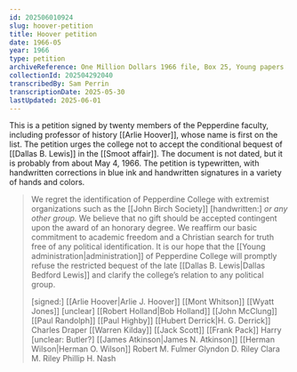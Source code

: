```yaml
---
id: 202506010924
slug: hoover-petition
title: Hoover petition
date: 1966-05
year: 1966
type: petition
archiveReference: One Million Dollars 1966 file, Box 25, Young papers
collectionId: 202504292040
transcribedBy: Sam Perrin
transcriptionDate: 2025-05-30
lastUpdated: 2025-06-01
---
```

This is a petition signed by twenty members of the Pepperdine faculty, including professor of history [[Arlie Hoover]], whose name is first on the list. The petition urges the college not to accept the conditional bequest of [[Dallas B. Lewis]] in the [[Smoot affair]]. The document is not dated, but it is probably from about May 4, 1966. The petition is typewritten, with handwritten corrections in blue ink and handwritten signatures in a variety of hands and colors.

>We regret the identification of Pepperdine College with extremist organizations such as the [[John Birch Society]] \[handwritten:\] *or any other group.* We believe that no gift should be accepted contingent upon the award of an honorary degree. We reaffirm our basic commitment to academic freedom and a Christian search for truth free of any political identification. It is our hope that the [[Young administration|administration]] of Pepperdine College will promptly refuse the restricted bequest of the late [[Dallas B. Lewis|Dallas Bedford Lewis]] and clarify the college’s relation to any political group.
>
>\[signed:\] [[Arlie Hoover|Arlie J. Hoover]]
>[[Mont Whitson]]
>[[Wyatt Jones]]
>\[unclear\]
>[[Robert Holland|Bob Holland]]
>[[John McClung]]
>[[Paul Randolph]]
>[[Paul Highby]]
>[[Hubert Derrick|H. G. Derrick]]
>Charles Draper
>[[Warren Kilday]]
>[[Jack Scott]]
>[[Frank Pack]]
>Harry \[unclear: Butler?]
>[[James Atkinson|James N. Atkinson]]
>[[Herman Wilson|Herman O. Wilson]]
>Robert M. Fulmer
>Glyndon D. Riley
>Clara M. Riley
>Phillip H. Nash